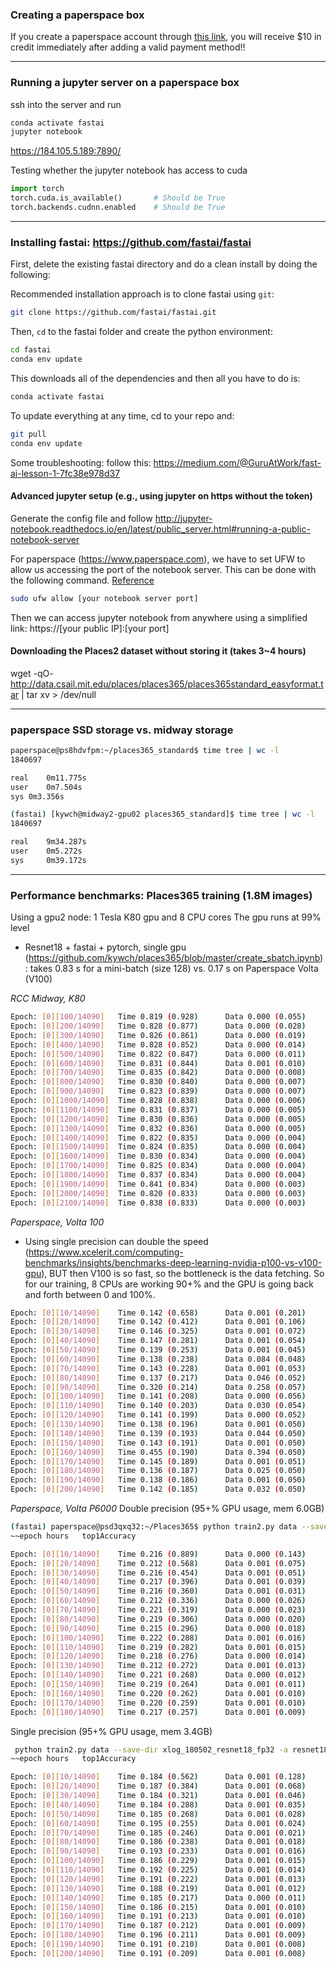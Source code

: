 ### Creating a paperspace box

If you create a paperspace account through [this link](https://www.paperspace.com/&R=UBZSZHP), you will receive $10 in credit immediately after adding a valid payment method!!

---

### Running a jupyter server on a paperspace box
ssh into the server and run
```sh
conda activate fastai
jupyter notebook
```

https://184.105.5.189:7890/ 

Testing whether the jupyter notebook has access to cuda
```python
import torch
torch.cuda.is_available()       # Should be True
torch.backends.cudnn.enabled    # Should be True
```

---

### Installing fastai: https://github.com/fastai/fastai

First, delete the existing fastai directory and do a clean install by doing the following:

Recommended installation approach is to clone fastai using `git`:

```sh
git clone https://github.com/fastai/fastai.git
```
Then, `cd` to the fastai folder and create the python environment:

```sh
cd fastai
conda env update
```
This downloads all of the dependencies and then all you have to do is:

```sh
conda activate fastai
```

To update everything at any time, cd to your repo and:

```sh
git pull
conda env update
```

Some troubleshooting: follow this: https://medium.com/@GuruAtWork/fast-ai-lesson-1-7fc38e978d37

#### Advanced jupyter setup (e.g., using jupyter on https without the token)
Generate the config file and follow http://jupyter-notebook.readthedocs.io/en/latest/public_server.html#running-a-public-notebook-server

For paperspace (https://www.paperspace.com), we have to set UFW to allow us accessing the port of the notebook server. This can be done with the following command. [Reference](https://by-the-water.github.io/posts/2017/05/16/setting-up-a-jupyter-notebook-server-on-paperspace.html) 
```sh
sudo ufw allow [your notebook server port]
```
Then we can access jupyter notebook from anywhere using a simplified link: https://[your public IP]:[your port] 

#### Downloading the Places2 dataset without storing it (takes 3~4 hours)
wget -qO- http://data.csail.mit.edu/places/places365/places365standard_easyformat.tar | tar xv > /dev/null

---
### paperspace SSD storage vs. midway storage
```sh
paperspace@ps8hdvfpm:~/places365_standard$ time tree | wc -l
1840697

real	0m11.775s
user	0m7.504s
sys	0m3.356s
```

```sh
(fastai) [kywch@midway2-gpu02 places365_standard]$ time tree | wc -l
1840697

real    9m34.287s
user    0m5.272s
sys     0m39.172s
```


---
### Performance benchmarks: Places365 training (1.8M images)
Using a gpu2 node: 1 Tesla K80 gpu and 8 CPU cores
The gpu runs at 99% level

* Resnet18 + fastai + pytorch, single gpu (https://github.com/kywch/places365/blob/master/create_sbatch.ipynb): takes 0.83 s for a mini-batch (size 128) vs. 0.17 s on Paperspace Volta (V100)

*RCC Midway, K80*
```sh
Epoch: [0][100/14090]   Time 0.819 (0.928)      Data 0.000 (0.055)      Loss 5.6399 (6.0588)    Prec@1 0.781 (0.897)    Prec@5 7.812 (3.759)
Epoch: [0][200/14090]   Time 0.828 (0.877)      Data 0.000 (0.028)      Loss 5.4151 (5.8309)    Prec@1 0.781 (1.279)    Prec@5 8.594 (5.259)
Epoch: [0][300/14090]   Time 0.826 (0.861)      Data 0.000 (0.019)      Loss 5.3681 (5.6859)    Prec@1 2.344 (1.695)    Prec@5 3.906 (6.582)
Epoch: [0][400/14090]   Time 0.828 (0.852)      Data 0.000 (0.014)      Loss 5.0056 (5.5697)    Prec@1 6.250 (2.094)    Prec@5 14.062 (7.828)
Epoch: [0][500/14090]   Time 0.822 (0.847)      Data 0.000 (0.011)      Loss 5.0762 (5.4800)    Prec@1 3.125 (2.444)    Prec@5 10.156 (8.960)
Epoch: [0][600/14090]   Time 0.831 (0.844)      Data 0.001 (0.010)      Loss 4.9700 (5.4014)    Prec@1 3.906 (2.771)    Prec@5 13.281 (9.991)
Epoch: [0][700/14090]   Time 0.835 (0.842)      Data 0.000 (0.008)      Loss 4.8096 (5.3281)    Prec@1 7.812 (3.102)    Prec@5 17.969 (11.014)
Epoch: [0][800/14090]   Time 0.830 (0.840)      Data 0.000 (0.007)      Loss 4.5088 (5.2656)    Prec@1 10.156 (3.435)   Prec@5 25.781 (11.999)
Epoch: [0][900/14090]   Time 0.823 (0.839)      Data 0.000 (0.007)      Loss 4.7752 (5.2078)    Prec@1 7.031 (3.755)    Prec@5 18.750 (12.878)
Epoch: [0][1000/14090]  Time 0.828 (0.838)      Data 0.000 (0.006)      Loss 4.5860 (5.1541)    Prec@1 9.375 (4.119)    Prec@5 25.000 (13.813)
Epoch: [0][1100/14090]  Time 0.831 (0.837)      Data 0.000 (0.005)      Loss 4.5316 (5.1061)    Prec@1 5.469 (4.439)    Prec@5 21.094 (14.719)
Epoch: [0][1200/14090]  Time 0.830 (0.836)      Data 0.000 (0.005)      Loss 4.4343 (5.0614)    Prec@1 11.719 (4.756)   Prec@5 32.031 (15.520)
Epoch: [0][1300/14090]  Time 0.832 (0.836)      Data 0.000 (0.005)      Loss 4.4053 (5.0212)    Prec@1 7.812 (5.066)    Prec@5 24.219 (16.262)
Epoch: [0][1400/14090]  Time 0.822 (0.835)      Data 0.000 (0.004)      Loss 4.5136 (4.9809)    Prec@1 10.938 (5.361)   Prec@5 26.562 (17.019)
Epoch: [0][1500/14090]  Time 0.824 (0.835)      Data 0.000 (0.004)      Loss 4.3716 (4.9420)    Prec@1 11.719 (5.668)   Prec@5 28.125 (17.733)
Epoch: [0][1600/14090]  Time 0.830 (0.834)      Data 0.000 (0.004)      Loss 4.3123 (4.9083)    Prec@1 7.812 (5.906)    Prec@5 29.688 (18.389)
Epoch: [0][1700/14090]  Time 0.825 (0.834)      Data 0.000 (0.004)      Loss 4.4168 (4.8716)    Prec@1 9.375 (6.198)    Prec@5 26.562 (19.091)
Epoch: [0][1800/14090]  Time 0.837 (0.834)      Data 0.000 (0.004)      Loss 4.3819 (4.8382)    Prec@1 10.938 (6.459)   Prec@5 25.781 (19.733)
Epoch: [0][1900/14090]  Time 0.841 (0.834)      Data 0.000 (0.003)      Loss 4.0898 (4.8086)    Prec@1 12.500 (6.711)   Prec@5 34.375 (20.328)
Epoch: [0][2000/14090]  Time 0.820 (0.833)      Data 0.000 (0.003)      Loss 3.8935 (4.7786)    Prec@1 17.188 (6.997)   Prec@5 41.406 (20.930)
Epoch: [0][2100/14090]  Time 0.838 (0.833)      Data 0.000 (0.003)      Loss 4.0312 (4.7496)    Prec@1 13.281 (7.240)   Prec@5 33.594 (21.508)
```

*Paperspace, Volta 100*
* Using single precision can double the speed (https://www.xcelerit.com/computing-benchmarks/insights/benchmarks-deep-learning-nvidia-p100-vs-v100-gpu), BUT then V100 is so fast, so the bottleneck is the data fetching. So for our training, 8 CPUs are working 90+% and the GPU is going back and forth between 0 and 100%. 
```sh
Epoch: [0][10/14090]    Time 0.142 (0.658)      Data 0.001 (0.201)      Loss 6.5146 (6.8311)    Prec@1 0.000 (0.284)      Prec@5 0.000 (0.994)
Epoch: [0][20/14090]    Time 0.142 (0.412)      Data 0.001 (0.106)      Loss 6.1472 (6.6016)    Prec@1 0.000 (0.298)      Prec@5 3.906 (1.711)
Epoch: [0][30/14090]    Time 0.146 (0.325)      Data 0.001 (0.072)      Loss 6.1444 (6.4577)    Prec@1 1.562 (0.378)      Prec@5 4.688 (1.890)
Epoch: [0][40/14090]    Time 0.147 (0.281)      Data 0.001 (0.054)      Loss 6.1019 (6.3633)    Prec@1 0.000 (0.476)      Prec@5 3.125 (2.001)
Epoch: [0][50/14090]    Time 0.139 (0.253)      Data 0.001 (0.045)      Loss 5.9633 (6.2962)    Prec@1 0.000 (0.444)      Prec@5 1.562 (2.068)
Epoch: [0][60/14090]    Time 0.138 (0.238)      Data 0.084 (0.048)      Loss 5.8989 (6.2316)    Prec@1 1.562 (0.487)      Prec@5 3.125 (2.331)
Epoch: [0][70/14090]    Time 0.143 (0.228)      Data 0.001 (0.053)      Loss 5.8209 (6.1810)    Prec@1 0.781 (0.583)      Prec@5 3.125 (2.487)
Epoch: [0][80/14090]    Time 0.137 (0.217)      Data 0.046 (0.052)      Loss 5.7792 (6.1311)    Prec@1 2.344 (0.781)      Prec@5 2.344 (2.865)
Epoch: [0][90/14090]    Time 0.320 (0.214)      Data 0.258 (0.057)      Loss 5.6345 (6.0933)    Prec@1 2.344 (0.850)      Prec@5 6.250 (3.091)
Epoch: [0][100/14090]   Time 0.141 (0.208)      Data 0.000 (0.056)      Loss 5.6495 (6.0600)    Prec@1 1.562 (0.866)      Prec@5 6.250 (3.210)
Epoch: [0][110/14090]   Time 0.140 (0.203)      Data 0.030 (0.054)      Loss 5.7711 (6.0286)    Prec@1 0.781 (0.950)      Prec@5 7.812 (3.519)
Epoch: [0][120/14090]   Time 0.141 (0.199)      Data 0.000 (0.052)      Loss 5.5604 (6.0007)    Prec@1 0.781 (0.981)      Prec@5 7.031 (3.796)
Epoch: [0][130/14090]   Time 0.138 (0.196)      Data 0.001 (0.050)      Loss 5.5680 (5.9755)    Prec@1 2.344 (1.026)      Prec@5 10.156 (3.984)
Epoch: [0][140/14090]   Time 0.139 (0.193)      Data 0.044 (0.050)      Loss 5.7192 (5.9511)    Prec@1 0.000 (1.053)      Prec@5 7.812 (4.167)
Epoch: [0][150/14090]   Time 0.143 (0.191)      Data 0.001 (0.050)      Loss 5.6044 (5.9285)    Prec@1 0.781 (1.076)      Prec@5 7.031 (4.377)
Epoch: [0][160/14090]   Time 0.455 (0.190)      Data 0.394 (0.050)      Loss 5.5062 (5.9084)    Prec@1 0.000 (1.097)      Prec@5 5.469 (4.508)
Epoch: [0][170/14090]   Time 0.145 (0.189)      Data 0.001 (0.051)      Loss 5.5245 (5.8864)    Prec@1 0.000 (1.124)      Prec@5 9.375 (4.665)
Epoch: [0][180/14090]   Time 0.136 (0.187)      Data 0.025 (0.050)      Loss 5.4950 (5.8662)    Prec@1 3.125 (1.148)      Prec@5 8.594 (4.834)
Epoch: [0][190/14090]   Time 0.138 (0.186)      Data 0.001 (0.050)      Loss 5.4719 (5.8479)    Prec@1 0.781 (1.162)      Prec@5 3.906 (4.941)
Epoch: [0][200/14090]   Time 0.142 (0.185)      Data 0.032 (0.050)      Loss 5.3288 (5.8316)    Prec@1 4.688 (1.178)      Prec@5 11.719 (5.041)
```

*Paperspace, Volta P6000*
Double precision (95+% GPU usage, mem 6.0GB)
```sh
(fastai) paperspace@psd3qxq32:~/Places365$ python train2.py data --save-dir xlog_180502_resnet18_fp32 -a resnet18 -b 128 --sz 256 -p 10
~~epoch hours   top1Accuracy

Epoch: [0][10/14090]    Time 0.216 (0.889)      Data 0.000 (0.143)      Loss 6.5587 (6.7967)    Prec@1 0.781 (0.142)    Prec@5 3.125 (1.420)
Epoch: [0][20/14090]    Time 0.212 (0.568)      Data 0.001 (0.075)      Loss 6.3144 (6.6153)    Prec@1 0.000 (0.223)    Prec@5 3.906 (1.488)
Epoch: [0][30/14090]    Time 0.216 (0.454)      Data 0.001 (0.051)      Loss 6.0479 (6.4698)    Prec@1 0.781 (0.328)    Prec@5 2.344 (1.865)
Epoch: [0][40/14090]    Time 0.217 (0.396)      Data 0.001 (0.039)      Loss 5.9786 (6.3671)    Prec@1 0.000 (0.343)    Prec@5 6.250 (2.020)
Epoch: [0][50/14090]    Time 0.216 (0.360)      Data 0.001 (0.031)      Loss 5.8925 (6.2941)    Prec@1 0.000 (0.475)    Prec@5 4.688 (2.237)
Epoch: [0][60/14090]    Time 0.212 (0.336)      Data 0.000 (0.026)      Loss 5.7808 (6.2313)    Prec@1 0.781 (0.564)    Prec@5 3.125 (2.561)
Epoch: [0][70/14090]    Time 0.221 (0.319)      Data 0.000 (0.023)      Loss 5.8140 (6.1766)    Prec@1 0.781 (0.638)    Prec@5 7.812 (2.894)
Epoch: [0][80/14090]    Time 0.219 (0.306)      Data 0.000 (0.020)      Loss 5.7737 (6.1366)    Prec@1 0.781 (0.714)    Prec@5 6.250 (3.221)
Epoch: [0][90/14090]    Time 0.215 (0.296)      Data 0.000 (0.018)      Loss 5.7405 (6.0998)    Prec@1 1.562 (0.747)    Prec@5 3.906 (3.314)
Epoch: [0][100/14090]   Time 0.222 (0.288)      Data 0.001 (0.016)      Loss 5.8246 (6.0657)    Prec@1 1.562 (0.820)    Prec@5 4.688 (3.481)
Epoch: [0][110/14090]   Time 0.219 (0.282)      Data 0.001 (0.015)      Loss 5.7543 (6.0401)    Prec@1 1.562 (0.894)    Prec@5 3.906 (3.625)
Epoch: [0][120/14090]   Time 0.218 (0.276)      Data 0.000 (0.014)      Loss 5.5578 (6.0082)    Prec@1 0.000 (0.923)    Prec@5 4.688 (3.855)
Epoch: [0][130/14090]   Time 0.212 (0.272)      Data 0.001 (0.013)      Loss 5.7183 (5.9803)    Prec@1 3.906 (1.008)    Prec@5 5.469 (4.067)
Epoch: [0][140/14090]   Time 0.221 (0.268)      Data 0.000 (0.012)      Loss 5.6564 (5.9542)    Prec@1 0.000 (1.069)    Prec@5 5.469 (4.305)
Epoch: [0][150/14090]   Time 0.219 (0.264)      Data 0.001 (0.011)      Loss 5.6336 (5.9307)    Prec@1 1.562 (1.138)    Prec@5 4.688 (4.429)
Epoch: [0][160/14090]   Time 0.220 (0.262)      Data 0.001 (0.010)      Loss 5.6332 (5.9068)    Prec@1 1.562 (1.208)    Prec@5 5.469 (4.590)
Epoch: [0][170/14090]   Time 0.220 (0.259)      Data 0.001 (0.010)      Loss 5.7423 (5.8841)    Prec@1 0.781 (1.261)    Prec@5 4.688 (4.765)
Epoch: [0][180/14090]   Time 0.217 (0.257)      Data 0.001 (0.009)      Loss 5.4768 (5.8658)    Prec@1 1.562 (1.286)    Prec@5 9.375 (4.903)
```

Single precision (95+% GPU usage, mem 3.4GB)
```sh
 python train2.py data --save-dir xlog_180502_resnet18_fp32 -a resnet18 -b 128 --sz 256 -p 10 --fp16
~~epoch hours   top1Accuracy

Epoch: [0][10/14090]    Time 0.184 (0.562)      Data 0.001 (0.128)      Loss 6.5547 (6.8061)    Prec@1 0.000 (0.426)    Prec@5 0.000 (1.420)
Epoch: [0][20/14090]    Time 0.187 (0.384)      Data 0.001 (0.068)      Loss 6.1250 (6.5980)    Prec@1 2.344 (0.744)    Prec@5 3.125 (1.749)
Epoch: [0][30/14090]    Time 0.184 (0.321)      Data 0.001 (0.046)      Loss 6.1055 (6.4580)    Prec@1 0.000 (0.630)    Prec@5 1.562 (1.789)
Epoch: [0][40/14090]    Time 0.184 (0.288)      Data 0.001 (0.035)      Loss 5.9414 (6.3463)    Prec@1 0.781 (0.705)    Prec@5 3.125 (2.153)
Epoch: [0][50/14090]    Time 0.185 (0.268)      Data 0.001 (0.028)      Loss 5.9453 (6.2708)    Prec@1 2.344 (0.720)    Prec@5 7.031 (2.497)
Epoch: [0][60/14090]    Time 0.195 (0.255)      Data 0.001 (0.024)      Loss 6.0156 (6.2146)    Prec@1 1.562 (0.717)    Prec@5 3.906 (2.664)
Epoch: [0][70/14090]    Time 0.185 (0.246)      Data 0.001 (0.021)      Loss 5.6836 (6.1638)    Prec@1 1.562 (0.759)    Prec@5 7.812 (2.839)
Epoch: [0][80/14090]    Time 0.186 (0.238)      Data 0.001 (0.018)      Loss 5.9141 (6.1125)    Prec@1 2.344 (0.810)    Prec@5 6.250 (3.115)
Epoch: [0][90/14090]    Time 0.193 (0.233)      Data 0.001 (0.016)      Loss 5.7070 (6.0715)    Prec@1 2.344 (0.816)    Prec@5 7.031 (3.460)
Epoch: [0][100/14090]   Time 0.186 (0.229)      Data 0.001 (0.015)      Loss 5.7031 (6.0418)    Prec@1 2.344 (0.866)    Prec@5 3.906 (3.566)
Epoch: [0][110/14090]   Time 0.192 (0.225)      Data 0.001 (0.014)      Loss 5.5586 (6.0065)    Prec@1 2.344 (0.943)    Prec@5 5.469 (3.744)
Epoch: [0][120/14090]   Time 0.191 (0.222)      Data 0.001 (0.013)      Loss 5.6445 (5.9802)    Prec@1 1.562 (0.994)    Prec@5 4.688 (3.945)
Epoch: [0][130/14090]   Time 0.188 (0.219)      Data 0.001 (0.012)      Loss 5.6289 (5.9532)    Prec@1 1.562 (1.044)    Prec@5 7.031 (4.097)
Epoch: [0][140/14090]   Time 0.185 (0.217)      Data 0.000 (0.011)      Loss 5.7422 (5.9309)    Prec@1 1.562 (1.097)    Prec@5 5.469 (4.200)
Epoch: [0][150/14090]   Time 0.186 (0.215)      Data 0.001 (0.010)      Loss 5.5156 (5.9099)    Prec@1 4.688 (1.149)    Prec@5 10.938 (4.382)
Epoch: [0][160/14090]   Time 0.191 (0.213)      Data 0.001 (0.010)      Loss 5.6680 (5.8894)    Prec@1 3.906 (1.233)    Prec@5 7.031 (4.595)
Epoch: [0][170/14090]   Time 0.187 (0.212)      Data 0.001 (0.009)      Loss 5.5117 (5.8694)    Prec@1 3.125 (1.247)    Prec@5 7.031 (4.692)
Epoch: [0][180/14090]   Time 0.196 (0.211)      Data 0.001 (0.009)      Loss 5.1914 (5.8479)    Prec@1 2.344 (1.299)    Prec@5 11.719 (4.826)
Epoch: [0][190/14090]   Time 0.191 (0.210)      Data 0.001 (0.008)      Loss 5.6133 (5.8283)    Prec@1 2.344 (1.333)    Prec@5 7.031 (4.998)
Epoch: [0][200/14090]   Time 0.191 (0.209)      Data 0.001 (0.008)      Loss 5.4414 (5.8125)    Prec@1 2.344 (1.364)    Prec@5 9.375 (5.107)
```



